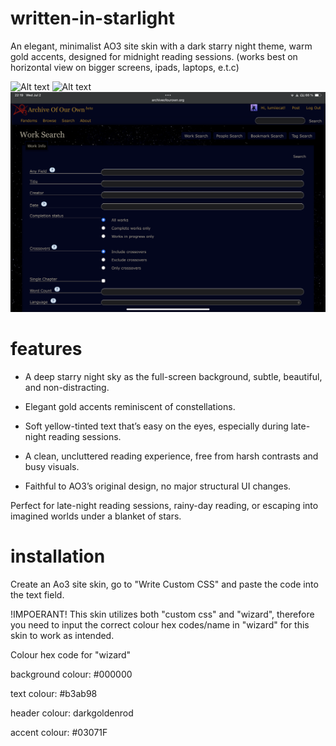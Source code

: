 # written-in-starlight
An elegant, minimalist AO3 site skin with a dark starry night theme, warm gold accents, designed for midnight reading sessions. (works best on horizontal view on bigger screens, ipads, laptops, e.t.c)

![Alt text](IMG_1675.png)
![Alt text](IMG_1677.png)
![Alt text](IMG_1678.png)
# features
* A deep starry night sky as the full-screen background, subtle, beautiful, and non-distracting.

* Elegant gold accents reminiscent of constellations.

* Soft yellow-tinted text that’s easy on the eyes, especially during late-night reading sessions.

* A clean, uncluttered reading experience, free from harsh contrasts and busy visuals.

* Faithful to AO3’s original design, no major structural UI changes.

Perfect for late-night reading sessions, rainy-day reading, or escaping into imagined worlds under a blanket of stars.
# installation
Create an Ao3 site skin, go to "Write Custom CSS" and paste the code into the text field.

!IMPOERANT!
This skin utilizes both "custom css" and "wizard", therefore you need to input the correct colour hex codes/name in "wizard" for this skin to work as intended.

Colour hex code for "wizard"

background colour: #000000

text colour: #b3ab98

header colour: darkgoldenrod

accent colour: #03071F

